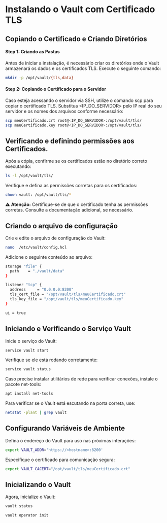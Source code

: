 # Instalando o Vault com Certificado TLS
## Copiando o Certificado e Criando Diretórios

#### Step 1: Criando as Pastas

Antes de iniciar a instalação, é necessário criar os diretórios onde o Vault armazenará os dados e os certificados TLS. Execute o seguinte comando:
```bash
mkdir -p /opt/vault/{tls,data}
```
#### Step 2: Copiando o Certificado para o Servidor

Caso esteja acessando o servidor via SSH, utilize o comando scp para copiar o certificado TLS. Substitua <IP_DO_SERVIDOR> pelo IP real do seu servidor e os nomes dos arquivos conforme necessário:
```bash
scp meuCertificado.crt root@<IP_DO_SERVIDOR>:/opt/vault/tls/
scp meuCertificado.key root@<IP_DO_SERVIDOR>:/opt/vault/tls/
```



## Verificando e definindo permissões aos Certificados.

Após a cópia, confirme se os certificados estão no diretório correto executando:
```bash
ls -l /opt/vault/tls/
```
Verifique e defina as permissões corretas para os certificados:
```bash
chown vault: /opt/vault/tls/*
```
⚠️ **Atenção:** Certifique-se de que o certificado tenha as permissões corretas. Consulte a documentação adicional, se necessário.




## Criando o arquivo de configuração
Crie e edite o arquivo de configuração do Vault:
```bash
nano  /etc/vault/config.hcl
```
Adicione o seguinte conteúdo ao arquivo:
```bash
storage "file" {
  path    = "./vault/data"
}

listener "tcp" {
  address     = "0.0.0.0:8200"
  tls_cert_file = "/opt/vault/tls/meuCertificado.crt"
  tls_key_file = "/opt/vault/tls/meuCertificado.key"
}

ui = true
```



## Iniciando e Verificando o Serviço Vault
Inicie o serviço do Vault:
```bash
service vault start
```
Verifique se ele está rodando corretamente:
```bash
service vault status
```
Caso precise instalar utilitários de rede para verificar conexões, instale o pacote net-tools:
```bash
apt install net-tools
```
Para verificar se o Vault está escutando na porta correta, use:
```bash
netstat -plant | grep vault
```



## Configurando Variáveis de Ambiente
Defina o endereço do Vault para uso nas próximas interações:
```bash
export VAULT_ADDR='https://<hostname>:8200'
```
Especifique o certificado para comunicação segura:
```bash
export VAULT_CACERT="/opt/vault/tls/meuCertificado.crt"
```




## Inicializando o Vault
Agora, inicialize o Vault:
```bash
vault status
```
```bash
vault operator init
```
